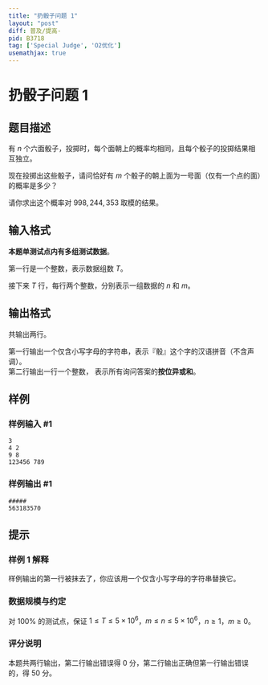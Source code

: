 ```yaml
---
title: "扔骰子问题 1"
layout: "post"
diff: 普及/提高-
pid: B3718
tag: ['Special Judge', 'O2优化']
usemathjax: true
---
```


# 扔骰子问题 1
## 题目描述

有 $n$ 个六面骰子，投掷时，每个面朝上的概率均相同，且每个骰子的投掷结果相互独立。

现在投掷出这些骰子，请问恰好有 $m$ 个骰子的朝上面为一号面（仅有一个点的面）的概率是多少？

请你求出这个概率对 $998,244,353$ 取模的结果。
## 输入格式

**本题单测试点内有多组测试数据**。

第一行是一个整数，表示数据组数 $T$。

接下来 $T$ 行，每行两个整数，分别表示一组数据的 $n$ 和 $m$。
## 输出格式

共输出两行。

第一行输出一个仅含小写字母的字符串，表示『骰』这个字的汉语拼音（不含声调）。  
第二行输出一行一个整数， 表示所有询问答案的**按位异或和**。
## 样例

### 样例输入 #1
```
3
4 2
9 8
123456 789
```
### 样例输出 #1
```
#####
563183570
```
## 提示

### 样例 1 解释

样例输出的第一行被抹去了，你应该用一个仅含小写字母的字符串替换它。

### 数据规模与约定

对 $100\%$ 的测试点，保证 $1 \leq T \leq 5 \times 10^6$，$m \leq n \leq 5 \times 10^6$，$n \geq 1$，$m \geq 0$。

### 评分说明

本题共两行输出，第二行输出错误得 $0$ 分，第二行输出正确但第一行输出错误的，得 $50$ 分。
